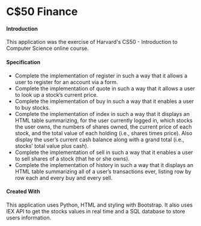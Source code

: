 # C$50 Finance
#### Introduction
This application was the exercise of Harvard's CS50 - Introduction to Computer Science online course.
#### Specification
* Complete the implementation of register in such a way that it allows a user to register for an account via a form.
* Complete the implementation of quote in such a way that it allows a user to look up a stock’s current price.
* Complete the implementation of buy in such a way that it enables a user to buy stocks.
* Complete the implementation of index in such a way that it displays an HTML table summarizing, for the user currently logged in, which stocks the user owns, the numbers of shares owned, the current price of each stock, and the total value of each holding (i.e., shares times price). Also display the user’s current cash balance along with a grand total (i.e., stocks’ total value plus cash).
* Complete the implementation of sell in such a way that it enables a user to sell shares of a stock (that he or she owns).
* Complete the implementation of history in such a way that it displays an HTML table summarizing all of a user’s transactions ever, listing row by row each and every buy and every sell. 
#### Created With
This application uses Python, HTML and styling with Bootstrap. It also uses IEX API to get the stocks values in real time and a SQL database to store users information.